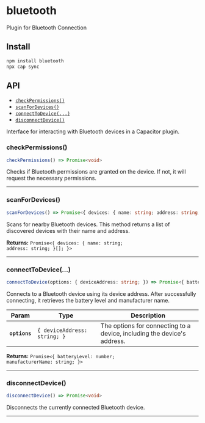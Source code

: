 # bluetooth

Plugin for Bluetooth Connection

## Install

```bash
npm install bluetooth
npx cap sync
```

## API

<docgen-index>

* [`checkPermissions()`](#checkpermissions)
* [`scanForDevices()`](#scanfordevices)
* [`connectToDevice(...)`](#connecttodevice)
* [`disconnectDevice()`](#disconnectdevice)

</docgen-index>

<docgen-api>
<!--Update the source file JSDoc comments and rerun docgen to update the docs below-->

Interface for interacting with Bluetooth devices in a Capacitor plugin.

### checkPermissions()

```typescript
checkPermissions() => Promise<void>
```

Checks if Bluetooth permissions are granted on the device.
If not, it will request the necessary permissions.

--------------------


### scanForDevices()

```typescript
scanForDevices() => Promise<{ devices: { name: string; address: string; }[]; }>
```

Scans for nearby Bluetooth devices.
This method returns a list of discovered devices with their name and address.

**Returns:** <code>Promise&lt;{ devices: { name: string; address: string; }[]; }&gt;</code>

--------------------


### connectToDevice(...)

```typescript
connectToDevice(options: { deviceAddress: string; }) => Promise<{ batteryLevel: number; manufacturerName: string; }>
```

Connects to a Bluetooth device using its device address.
After successfully connecting, it retrieves the battery level and manufacturer name.

| Param         | Type                                    | Description                                                             |
| ------------- | --------------------------------------- | ----------------------------------------------------------------------- |
| **`options`** | <code>{ deviceAddress: string; }</code> | The options for connecting to a device, including the device's address. |

**Returns:** <code>Promise&lt;{ batteryLevel: number; manufacturerName: string; }&gt;</code>

--------------------


### disconnectDevice()

```typescript
disconnectDevice() => Promise<void>
```

Disconnects the currently connected Bluetooth device.

--------------------

</docgen-api>
